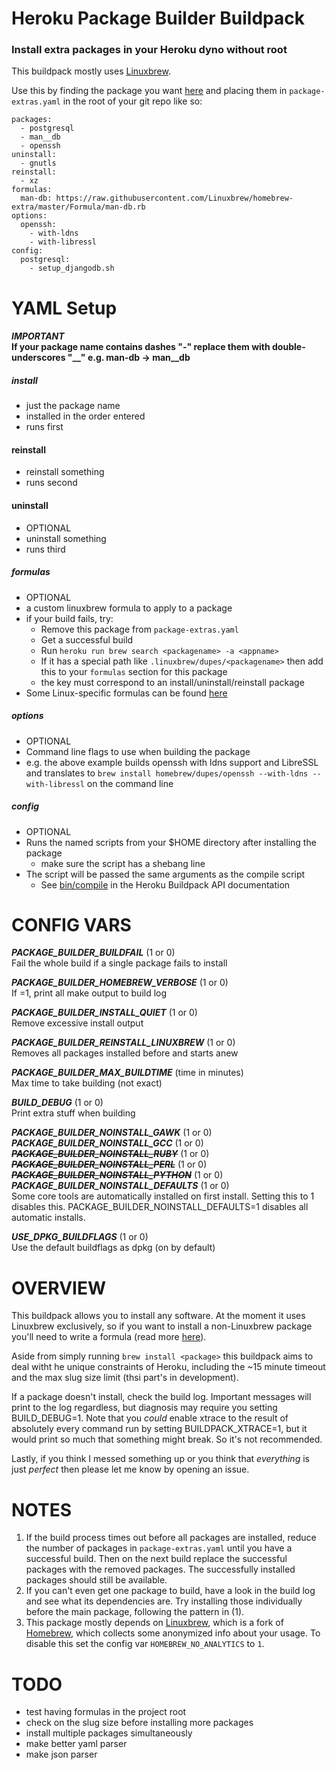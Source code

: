 # Heroku Package Builder Buildpack
### Install extra packages in your Heroku dyno without root

This buildpack mostly uses [Linuxbrew](https://github.com/Linuxbrew/brew).

Use this by finding the package you want [here](http://brewformulas.org/search?utf8=%E2%9C%93&search%5Bterm%5D=&commit=Search) and placing them in `package-extras.yaml` in the root of your git repo like so:
```
packages:
  - postgresql
  - man__db
  - openssh
uninstall:
  - gnutls
reinstall:
  - xz
formulas:
  man-db: https://raw.githubusercontent.com/Linuxbrew/homebrew-extra/master/Formula/man-db.rb
options:
  openssh: 
    - with-ldns
    - with-libressl
config:
  postgresql:
    - setup_djangodb.sh
```
YAML Setup
==========
#### _IMPORTANT_ <br>If your package name contains dashes "-" replace them with double-underscores "\_\_" e.g. man-db -> man\_\_db
##### install
- just the package name
- installed in the order entered
- runs first
#### reinstall
- reinstall something
- runs second
#### uninstall
- OPTIONAL
- uninstall something
- runs third
##### formulas
- OPTIONAL
- a custom linuxbrew formula to apply to a package
- if your build fails, try:
  - Remove this package from `package-extras.yaml`
  - Get a successful build
  - Run `heroku run brew search <packagename> -a <appname>`
  - If it has a special path like `.linuxbrew/dupes/<packagename>` then add this to your `formulas` section for this package
  - the key must correspond to an install/uninstall/reinstall package
- Some Linux-specific formulas can be found [here](https://github.com/Linuxbrew/homebrew-extra)
##### options
- OPTIONAL
- Command line flags to use when building the package
- e.g. the above example builds openssh with ldns support and LibreSSL and translates to `brew install homebrew/dupes/openssh --with-ldns --with-libressl` on the command line
##### config
- OPTIONAL
- Runs the named scripts from your $HOME directory after installing the package
  - make sure the script has a shebang line
- The script will be passed the same arguments as the compile script
  - See [bin/compile](https://devcenter.heroku.com/articles/buildpack-api#bin-compile) in the Heroku Buildpack API documentation

CONFIG VARS
===========
__*PACKAGE_BUILDER_BUILDFAIL*__ (1 or 0)<br>
Fail the whole build if a single package fails to install

__*PACKAGE_BUILDER_HOMEBREW_VERBOSE*__ (1 or 0)<br>
If =1, print all make output to build log

__*PACKAGE_BUILDER_INSTALL_QUIET*__ (1 or 0)<br>
Remove excessive install output

__*PACKAGE_BUILDER_REINSTALL_LINUXBREW*__ (1 or 0)<br>
Removes all packages installed before and starts anew

__*PACKAGE_BUILDER_MAX_BUILDTIME*__ (time in minutes)<br>
Max time to take building (not exact)

__*BUILD_DEBUG*__ (1 or 0)<br>
Print extra stuff when building

__*PACKAGE_BUILDER_NOINSTALL_GAWK*__ (1 or 0)<br>
__*PACKAGE_BUILDER_NOINSTALL_GCC*__ (1 or 0)<br>
~~__*PACKAGE_BUILDER_NOINSTALL_RUBY*__~~ (1 or 0)<br>
~~__*PACKAGE_BUILDER_NOINSTALL_PERL*__~~ (1 or 0)<br>
~~__*PACKAGE_BUILDER_NOINSTALL_PYTHON*__~~ (1 or 0)<br>
__*PACKAGE_BUILDER_NOINSTALL_DEFAULTS*__ (1 or 0)<br>
Some core tools are automatically installed on first install. Setting this to 1 disables this. PACKAGE_BUILDER_NOINSTALL_DEFAULTS=1 disables all automatic installs.

__*USE_DPKG_BUILDFLAGS*__ (1 or 0)<br>
Use the default buildflags as dpkg (on by default)

OVERVIEW
========
This buildpack allows you to install any software. At the moment it uses Linuxbrew exclusively, so if you want to install a non-Linuxbrew package you'll need to write a formula (read more [here](https://github.com/Homebrew/brew/blob/master/docs/Formula-Cookbook.md)).

Aside from simply running `brew install <package>` this buildpack aims to deal witht he unique constraints of Heroku, including the ~15 minute timeout and the max slug size limit (thsi part's in development).

If a package doesn't install, check the build log. Important messages will print to the log regardless, but diagnosis may require you setting BUILD_DEBUG=1. Note that you *could* enable xtrace to the result of absolutely every command run by setting BUILDPACK_XTRACE=1, but it would print so much that something might break. So it's not recommended.

Lastly, if you think I messed something up or you think that *everything* is just *perfect* then please let me know by opening an issue.

NOTES
=====
1. If the build process times out before all packages are installed, reduce the number of packages in `package-extras.yaml` until you have a successful build. Then on the next build replace the successful packages with the removed packages. The successfully installed packages should still be available.
2. If you can't even get one package to build, have a look in the build log and see what its dependencies are. Try installing those individually before the main package, following the pattern in (1).
3. This package mostly depends on [Linuxbrew](https://github.com/Linuxbrew/brew), which is a fork of  [Homebrew](https://github.com/Homebrew/brew), which collects some anonymized info about your usage. To disable this set the config var `HOMEBREW_NO_ANALYTICS` to `1`.

TODO
====
- test having formulas in the project root
- check on the slug size before installing more packages
- install multiple packages simultaneously
- make better yaml parser
- make json parser
